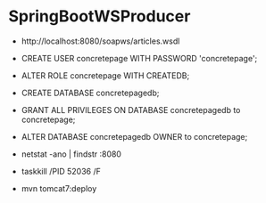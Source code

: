 # SpringBootWSProducer
* http://localhost:8080/soapws/articles.wsdl
* CREATE USER concretepage WITH PASSWORD 'concretepage'; 
* ALTER ROLE concretepage WITH CREATEDB;
* CREATE DATABASE  concretepagedb;
* GRANT ALL PRIVILEGES ON DATABASE  concretepagedb to concretepage;
* ALTER DATABASE concretepagedb OWNER to concretepage;

* netstat -ano | findstr :8080
* taskkill /PID 52036 /F
* mvn tomcat7:deploy
